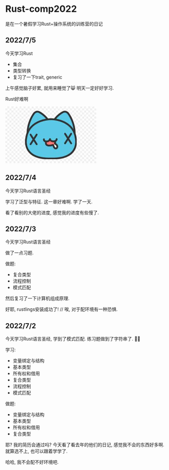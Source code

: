# Rust-comp2022
是在一个暑假学习Rust+操作系统的训练营的日记

## 2022/7/5

今天学习Rust

- 集合
- 类型转换
- 复习了一下trait, generic

上午感觉脑子好累, 就用来睡觉了😸 明天一定好好学习.

Rust好难啊 

![x_x](img/x_x.jpg)

## 2022/7/4

今天学习Rust语言圣经

学习了泛型与特征. 这一章好难啊. 学了一天.

看了看别的大佬的进度, 感觉我的进度有些慢了.

## 2022/7/3

今天学习Rust语言圣经

做了一点习题.

做题:

- 复合类型
- 流程控制
- 模式匹配

然后复习了一下计算机组成原理.

好耶, rustlings安装成功了! // 唉, 对于配环境有一种恐惧.


## 2022/7/2

今天学习Rust语言圣经, 学到了模式匹配. 练习题做到了字符串了. 😶‍🌫️

学习:

- 变量绑定与结构
- 基本类型
- 所有权和借用
- 复合类型
- 流程控制
- 模式匹配

做题:

- 变量绑定与结构
- 基本类型
- 所有权和借用
- 复合类型


耶? 我的简历会通过吗? 今天看了看去年的他们的日记, 感觉我不会的东西好多啊. 就算选不上, 也可以跟着学学了.

哈哈, 我不会配不好环境吧.
